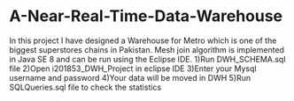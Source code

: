 # A-Near-Real-Time-Data-Warehouse
In this project I have designed a Warehouse for Metro which is one of the biggest superstores chains in Pakistan. Mesh join algorithm is implemented in Java SE 8 and can be run using the Eclipse IDE.
1)Run DWH_SCHEMA.sql file
2)Open i201853_DWH_Project in eclipse IDE
3)Enter your Mysql username and password
4)Your data will be moved in DWH 
5)Run SQLQueries.sql file to check the statistics
